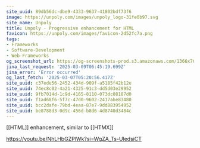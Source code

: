```yaml
---
site_uuid: 89db56dc-dbe9-4333-9637-41802bdf73f6
image: https://unpoly.com/images/unpoly_logo-31fe0b97.svg
site_name: Unpoly
title: Unpoly - Progressive enhancement for HTML
favicon: https://unpoly.com/images/favicon-2d52fc7a.png
tags:
- Frameworks
- Software-Development
- Web-Frameworks
og_screenshot_url: https://og-screenshots-prod.s3.amazonaws.com/1366x768/80/false/2e72944e10e6b45c810069dacff5e23724f6f05975e23bdefc9d8fb1492ef56f.jpeg
jina_last_request: '2025-03-09T06:45:19.699Z'
jina_error: 'Error occurred'
og_last_fetch: '2025-03-07T05:20:56.417Z'
site_uuid: c37ede56-2452-434d-909f-a5185f42b12e
site_uuid: 74ec8c02-4a21-4325-91c3-dd5d03e29952
site_uuid: 9fb7014d-1c9d-4165-8110-073dc08187d0
site_uuid: f1ad68f6-5f7c-47d0-9602-2417abe83480
site_uuid: bcc2dafe-79bd-4eaa-87e7-9dd883954952
site_uuid: be8788d3-0d9c-456d-b8d6-4d8740d3484c
---
```

[[HTML]] enhancement, similar to [[HTMX]]

https://youtu.be/NhLHbGZPlWk?si=WgZA_Ts-UledsiCT

